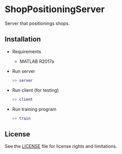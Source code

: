 # ShopPositioningServer

Server that positionings shops.

## Installation

- Requirements

    - MATLAB R2017a

- Run server

    ```matlab
    >> server
    ```

- Run client (for testing)

    ```matlab
    >> client
    ```

- Run training program

    ```matlab
    >> train
    ```

## License

See the [LICENSE](./LICENSE) file for license rights and limitations.
